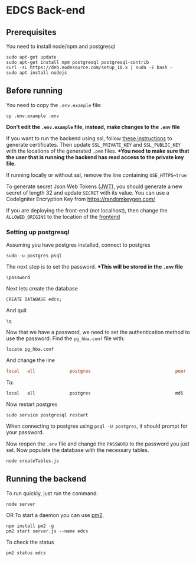 # EDCS Back-end

## Prerequisites
You need to install node/npm and postgresql
```
sudo apt-get update
sudo apt-get install npm postgresql postgresql-contrib
curl -sL https://deb.nodesource.com/setup_10.x | sudo -E bash -
sudo apt install nodejs
```

## Before running
You need to copy the `.env.example` file:
```
cp .env.example .env
```
__Don't edit the `.env.example` file, instead, make changes to the `.env` file__

If you want to run the backend using ssl, follow [these instructions](https://www.nginx.com/blog/using-free-ssltls-certificates-from-lets-encrypt-with-nginx/) to generate certificates. Then update `SSL_PRIVATE_KEY` and `SSL_PUBLIC_KEY` with the locations of the generated `.pem` files. __*You need to make sure that the user that is running the backend has read access to the private key file.__

If running locally or without ssl, remove the line containing `USE_HTTPS=true`

To generate secret Json Web Tokens ([JWT](https://jwt.io/introduction/)), you should generate a new secret of length 32 and update `SECRET` with its value. You can use a CodeIgniter Encryption Key from https://randomkeygen.com/ 

If you are deploying the front-end (not localhost), then change the `ALLOWED_ORIGINS` to the location of the [frontend](https://github.com/Jss7268/KGCOESeniorProjectWeb)

### Setting up postgresql
Assuming you have postgres installed, connect to postgres
```
sudo -u postgres psql
```
The next step is to set the password. __*This will be stored in the `.env` file__
```
\password
```
Next lets create the database
```
CREATE DATABASE edcs;
```
And quit
```
\q
```
Now that we have a password, we need to set the authentication method to use the password.
Find the `pg_hba.conf` file with:
```
locate pg_hba.conf
```
And change the line
```conf
local   all             postgres                                peer
```
To:
```
local   all             postgres                                md5
```
Now restart postgres
```
sudo service postgresql restart
```
When connecting to postgres using `psql -U postgres`, it should prompt for your password.

Now reopen the `.env` file and change the `PASSWORD` to the password you just set.
Now populate the database with the necessary tables.
```
node createTables.js
```

## Running the backend
To run quickly, just run the command:
```
node server
```
OR
To start a daemon you can use [pm2](https://www.npmjs.com/package/pm2).
```
npm install pm2 -g
pm2 start server.js --name edcs
```
To check the status
```
pm2 status edcs
```

